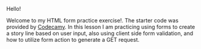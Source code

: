 Hello! 

Welcome to my HTML form practice exercise!. The starter code was provided by [Codecamy](https://www.codecademy.com). In this lesson I am practicing using forms to create a story line based on user input, also using client side form validation, and how to utilize form action to generate a GET request. 

